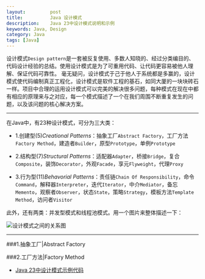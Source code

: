 ```yaml
---
layout:         post
title:          Java 设计模式
description:    Java 23中设计模式说明和示例
keywords: Java, Design
category: Java
tags: [Java]
---
```


设计模式`Design pattern`是一套被反复使用、多数人知晓的、经过分类编目的、代码设计经验的总结。使用设计模式是为了可重用代码、让代码更容易被他人理解、保证代码可靠性。 毫无疑问，设计模式于己于他人于系统都是多赢的，设计模式使代码编制真正工程化，设计模式是软件工程的基石，如同大厦的一块块砖石一样。项目中合理的运用设计模式可以完美的解决很多问题，每种模式在现在中都有相应的原理来与之对应，每一个模式描述了一个在我们周围不断重复发生的问题，以及该问题的核心解决方案。

<!-- more -->

------------------

在Java中，有23种设计模式，可分为三大类：

* 1.创建型(5)*Creational Patterns*：抽象工厂`Abstract Factory`，工厂方法`Factory Method`，建造者`Builder`，原型`Prototype`，单例`Prototype`

* 2.结构型(7)*Structural Patterns*：适配器`Adapter`，桥接`Bridge`，复合`Composite`，装饰`Decorator`，外观`Facade`，享元`Flyweight`，代理`Proxy`

* 3.行为型(11)*Behavorial Patterns*：责任链`Chain Of Responsibility`，命令`Command`，解释器`Interpreter`，迭代`Iterator`，中介`Mediator`，备忘`Memento`，观察者`Observer`，状态`State`，策略`Strategy`，模板方法`Template Method`，访问者`Visitor`

此外，还有两类：并发型模式和线程池模式。用一个图片来整体描述一下：

![设计模式之间的关系图](http://dl.iteye.com/upload/attachment/0083/1179/57a92d42-4d84-3aa9-a8b9-63a0b02c2c36.jpg "设计模式之间的关系图【来源于网络】")

-------------------

###1.抽象工厂|Abstract Factory


###2.工厂方法|Factory Method

* [Java 23中设计模式示例代码](http://www.fluffycat.com/Java-Design-Patterns/)
